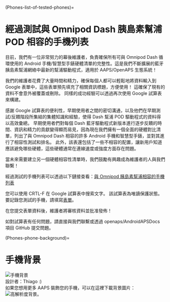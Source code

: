 (Phones-list-of-tested-phones)=

# 經過測試與 Omnipod Dash 胰島素幫浦 POD 相容的手機列表

目前，我們有一位非常努力的幕後維護者，負責確保所有可與 Omnipod Dash 循環使用的 Android 手機/智慧型手錶硬體清單的完整性。這是我們不斷擴展的藍牙胰島素幫浦網絡中最新的幫浦驅動程式，適用於 AAPS/OpenAPS 生態系統！

我們的維護者花費了大量時間和精力，確保每個人都可以輕鬆地將資料輸入到 Google 表單中，這些表單預先填充了相關資訊標題，方便使用！ 這確保了現有的資料不會意外被覆蓋或刪除。 同樣的成功經驗可以透過再次使用 Google 試算表來構建。

感謝 Google 試算表的便利性，早期使用者之間的密切溝通，以及他們在早期測試/反饋階段所集結的集體知識和經驗，使得 Dash 幫浦 POD 驅動程式的資料得以高效彙總。 早期使用者們對每個 Dash 藍牙驅動程式新版本進行逐步反饋的時間、資訊和精力的貢獻變得顯而易見，因為現在我們擁有一個全面的硬體對比清單，列出了與 Omnipod Dash 相容的許多 Android 手機和智慧型手錶，並對其進行了相容性測試和排名。 此外，該表還包括了一些不相容的配置，讓新用戶知道應該避免哪些硬體，這些硬體通常在連線速度或強度方面存在問題。

當未來需要建立另一個硬體相容性清單時，我們鼓勵有興趣成為維護者的人與我們聯繫！

經過測試的手機列表可以透過以下鏈接查看：[與 Omnipod 胰島素幫浦相容的手機列表](https://docs.google.com/spreadsheets/d/1zO-Vf3wv0jji5Gflk6pe48oi348ApF5RvMcI6NG5TnY)

您可以使用 CRTL-F 在 Google 試算表中搜索文字。 該試算表為唯讀保護狀態。 要記錄您測試的手機，請填寫[表單](https://forms.gle/g7GbSkMCTfFrWKjSA)。

在您提交表單資料後，維護者將審核資料並批准發佈！

如對試算表有任何問題，請直接與我們聯繫或透過 openaps/AndroidAPSDocs 項目 GitHub 提交問題。

(Phones-phone-background)=

# 手機背景

![手機背景](../images/bg_phone_thump.jpg) </br> 設計者：Thiago :)</br>如果您想用更多 AAPS 裝飾您的手機，可以在這裡下載背景圖片： ![高解析度背景。](../images/bg_phone.jpg)